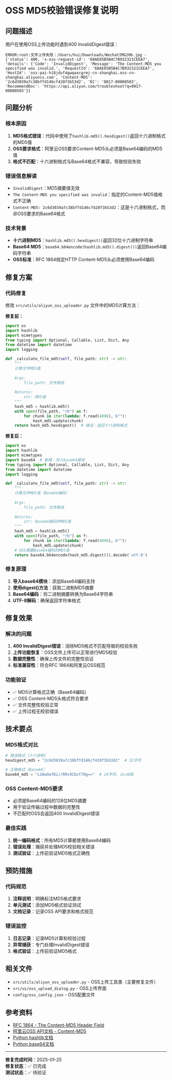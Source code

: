 # OSS MD5校验错误修复说明

## 问题描述

用户在使用OSS上传功能时遇到400 InvalidDigest错误：

```
ERROR:root:文件上传失败：/Users/hui/Downloads/WechatIMG206.jpg - {'status': 400, 'x-oss-request-id': '68AE85B5B4C7B932321CEEA7', 'details': {'Code': 'InvalidDigest', 'Message': 'The Content-MD5 you specified was invalid.', 'RequestId': '68AE85B5B4C7B932321CEEA7', 'HostId': 'oss-pai-h18jduf4gwqaxcgrmj-cn-shanghai.oss-cn-shanghai.aliyuncs.com', 'Content-MD5': '2c6d3039a7c38bffd146cf420f3b53d2', 'EC': '0017-00000503', 'RecommendDoc': 'https://api.aliyun.com/troubleshoot?q=0017-00000503'}}
```

## 问题分析

### 根本原因
1. **MD5格式错误**：代码中使用了`hashlib.md5().hexdigest()`返回十六进制格式的MD5值
2. **OSS要求格式**：阿里云OSS要求Content-MD5头必须是Base64编码的MD5值
3. **格式不匹配**：十六进制格式与Base64格式不兼容，导致校验失败

### 错误信息解读
- `InvalidDigest`：MD5摘要值无效
- `The Content-MD5 you specified was invalid`：指定的Content-MD5值格式不正确
- `Content-MD5: 2c6d3039a7c38bffd146cf420f3b53d2`：这是十六进制格式，而非OSS要求的Base64格式

### 技术背景
- **十六进制MD5**：`hashlib.md5().hexdigest()`返回32位十六进制字符串
- **Base64 MD5**：`base64.b64encode(hashlib.md5().digest())`返回Base64编码字符串
- **OSS标准**：RFC 1864规定HTTP Content-MD5头必须使用Base64编码

## 修复方案

### 代码修复
修改 `src/utils/aliyun_oss_uploader.py` 文件中的MD5计算方法：

**修复前：**
```python
import os
import hashlib
import mimetypes
from typing import Optional, Callable, List, Dict, Any
from datetime import datetime
import logging

def _calculate_file_md5(self, file_path: str) -> str:
    """
    计算文件MD5值
    
    Args:
        file_path: 文件路径
        
    Returns:
        str: MD5值
    """
    hash_md5 = hashlib.md5()
    with open(file_path, "rb") as f:
        for chunk in iter(lambda: f.read(4096), b""):
            hash_md5.update(chunk)
    return hash_md5.hexdigest()  # 错误：返回十六进制格式
```

**修复后：**
```python
import os
import hashlib
import mimetypes
import base64  # 新增：导入base64模块
from typing import Optional, Callable, List, Dict, Any
from datetime import datetime
import logging

def _calculate_file_md5(self, file_path: str) -> str:
    """
    计算文件MD5值（Base64编码）
    
    Args:
        file_path: 文件路径
        
    Returns:
        str: Base64编码的MD5值
    """
    hash_md5 = hashlib.md5()
    with open(file_path, "rb") as f:
        for chunk in iter(lambda: f.read(4096), b""):
            hash_md5.update(chunk)
    # OSS需要Base64编码的MD5值
    return base64.b64encode(hash_md5.digest()).decode('utf-8')
```

### 修复原理
1. **导入base64模块**：添加Base64编码支持
2. **使用digest()方法**：获取二进制MD5摘要
3. **Base64编码**：将二进制摘要转换为Base64字符串
4. **UTF-8解码**：确保返回字符串格式

## 修复效果

### 解决的问题
1. **400 InvalidDigest错误**：消除MD5格式不匹配导致的校验失败
2. **上传功能恢复**：OSS文件上传可以正常进行MD5校验
3. **数据完整性**：确保上传文件的完整性验证
4. **标准兼容性**：符合RFC 1864和阿里云OSS规范

### 功能验证
- ✅ MD5计算格式正确（Base64编码）
- ✅ OSS Content-MD5头格式符合要求
- ✅ 文件完整性校验正常
- ✅ 上传过程无校验错误

## 技术要点

### MD5格式对比
```python
# 错误格式（十六进制）
hexdigest_md5 = "2c6d3039a7c38bffd146cf420f3b53d2"  # 32字符

# 正确格式（Base64）
base64_md5 = "LG0wOafDi//RRs9CDztT0g=="  # 24字符，以=结尾
```

### OSS Content-MD5要求
- 必须是Base64编码的128位MD5摘要
- 用于验证传输过程中数据的完整性
- 不匹配时OSS会返回400 InvalidDigest错误

### 最佳实践
1. **统一编码格式**：所有MD5计算都使用Base64编码
2. **错误处理**：捕获并处理MD5校验相关错误
3. **测试验证**：上传前验证MD5格式正确性

## 预防措施

### 代码规范
1. **注释说明**：明确标注MD5格式要求
2. **单元测试**：添加MD5格式验证测试
3. **文档记录**：记录OSS API要求和格式规范

### 错误监控
1. **日志记录**：记录MD5计算和校验过程
2. **异常捕获**：专门处理InvalidDigest错误
3. **格式验证**：上传前验证MD5格式

## 相关文件

- `src/utils/aliyun_oss_uploader.py` - OSS上传工具类（主要修复文件）
- `src/ui/oss_upload_dialog.py` - OSS上传界面
- `config/oss_config.json` - OSS配置文件

## 参考资料

- [RFC 1864 - The Content-MD5 Header Field](https://tools.ietf.org/html/rfc1864)
- [阿里云OSS API文档 - Content-MD5](https://help.aliyun.com/document_detail/31978.html)
- [Python hashlib文档](https://docs.python.org/3/library/hashlib.html)
- [Python base64文档](https://docs.python.org/3/library/base64.html)

---

**修复完成时间**：2025-01-25  
**修复状态**：✅ 已完成  
**测试状态**：✅ 待验证